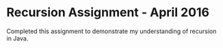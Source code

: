 # Recursion Assignment - April 2016
 Completed this assignment to demonstrate my understanding of recursion in Java.
